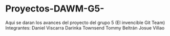 # Proyectos-DAWM-G5-
Aqui se daran los avances del proyecto del grupo 5 (El invencible Git Team)
Integrantes:
Daniel Viscarra
Darinka Townsend
Tommy Beltrán
Josue Villao
